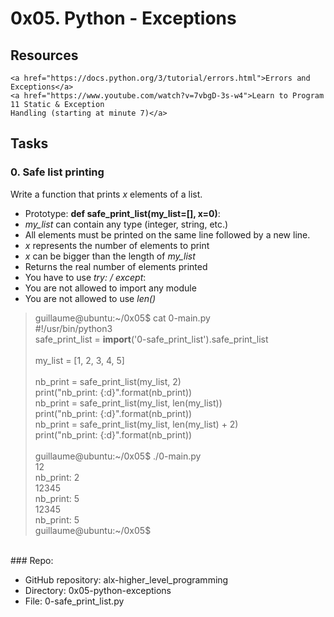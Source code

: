 # 0x05. Python - Exceptions<br>


## Resources<br> 
    <a href="https://docs.python.org/3/tutorial/errors.html">Errors and Exceptions</a>  
    <a href="https://www.youtube.com/watch?v=7vbgD-3s-w4">Learn to Program 11 Static & Exception
    Handling (starting at minute 7)</a>  



## Tasks
### 0. Safe list printing
Write a function that prints *x* elements of a list.  

* Prototype: **def safe_print_list(my_list=[], x=0)**:  
* *my_list* can contain any type (integer, string, etc.)  
* All elements must be printed on the same line followed by a new line.  
* *x* represents the number of elements to print  
* *x* can be bigger than the length of *my_list*  
* Returns the real number of elements printed  
* You have to use *try: / except*:  
* You are not allowed to import any module  
* You are not allowed to use *len()*  

> guillaume@ubuntu:~/0x05$ cat 0-main.py  
> #!/usr/bin/python3  
> safe_print_list = __import__('0-safe_print_list').safe_print_list  
> <br>
> my_list = [1, 2, 3, 4, 5]  
> <br>
> nb_print = safe_print_list(my_list, 2)  
> print("nb_print: {:d}".format(nb_print))  
> nb_print = safe_print_list(my_list, len(my_list))  
> print("nb_print: {:d}".format(nb_print))  
> nb_print = safe_print_list(my_list, len(my_list) + 2)  
> print("nb_print: {:d}".format(nb_print))  
> <br>
> guillaume@ubuntu:~/0x05$ ./0-main.py  
> 12  
> nb_print: 2  
> 12345  
> nb_print: 5  
> 12345  
> nb_print: 5  
> guillaume@ubuntu:~/0x05$   
<br>
### Repo:  

* GitHub repository: alx-higher_level_programming  
* Directory: 0x05-python-exceptions  
* File: 0-safe_print_list.py  
